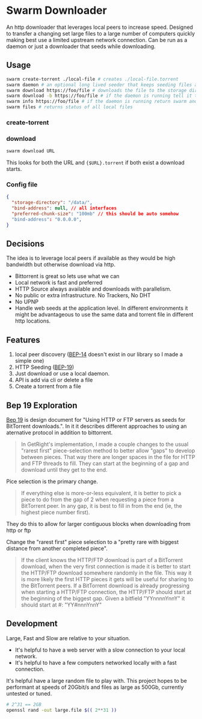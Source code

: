 # Swarm Downloader

An http downloader that leverages local peers to increase speed. Designed to transfer a changing set large files to a large number of computers quickly making best use a limited upstream network connection. Can be run as a daemon or just a downloader that seeds while downloading.

## Usage 

```bash
swarm create-torrent ./local-file # creates ./local-file.torrent
swarm daemon # an optional long lived seeder that keeps seeding files as long as they exist
swarm download https://foo/file # downloads the file to the storage directory and exits seeding during download
swarm download -b https://foo/file # if the daemon is running tell it to download the file and exit
swarm info https://foo/file # if the daemon is running return swarm and local status of the file
swarm files # returns status of all local files
```

### create-torrent


### download

```bash
swarm download URL
```

This looks for both the URL and `{$URL}.torrent` if both exist a download starts.

### Config file

```json
{
  "storage-directory": "/data/",
  "bind-address": null, // all interfaces
  "preferred-chunk-size": "100mb" // this should be auto somehow
  "bind-address": "0.0.0.0",
}
```

## Decisions

The idea is to leverage local peers if available as they would be high bandwidth but otherwise download via http.

- Bittorrent is great so lets use what we can
- Local network is fast and preferred
- HTTP Source always available and downloads with parallelism.
- No public or extra infrastructure. No Trackers, No DHT
- No UPNP
- Handle web seeds at the application level. In different environments it might be advantageous to use the same data and torrent file in different http locations.

## Features

1. local peer discovery ([BEP-14](https://en.wikipedia.org/wiki/Local_Peer_Discovery) doesn't exist in our library so I made a simple one)
1. HTTP Seeding ([BEP-19](https://www.bittorrent.org/beps/bep_0019.html))
1. Just download or use a local daemon.
1. API is add via cli or delete a file
1. Create a torrent from a file

## Bep 19 Exploration

[Bep 19](https://www.bittorrent.org/beps/bep_0019.html) is design document for "Using HTTP or FTP servers as seeds for BitTorrent downloads.". In it it describes different approaches to using an aternative protocol in addition to bittorrent.

> In GetRight's implementation, I made a couple changes to the usual "rarest first" piece-selection method to better allow "gaps" to develop between pieces. That way there are longer spaces in the file for HTTP and FTP threads to fill. They can start at the beginning of a gap and download until they get to the end.

Pice selection is the primary change.
> If everything else is more-or-less equivalent, it is better to pick a piece to do from the gap of 2 when requesting a piece from a BitTorrent peer.
> In any gap, it is best to fill in from the end (ie, the highest piece number first).

They do this to allow for larger contiguous blocks when downloading from http or ftp

Change the "rarest first" piece selection to a "pretty rare with biggest distance from another completed piece".

> If the client knows the HTTP/FTP download is part of a BitTorrent download, when the very first connection is made it is better to start the HTTP/FTP download somewhere randomly in the file. This way it is more likely the first HTTP pieces it gets will be useful for sharing to the BitTorrent peers.
> If a BitTorrent download is already progressing when starting a HTTP/FTP connection, the HTTP/FTP should start at the beginning of the biggest gap. Given a bitfield "YYnnnnYnnY" it should start at #: "YY#nnnYnnY"

## Development
Large, Fast and Slow are relative to your situation.

- It's helpful to have a web server with a slow connection to your local network.
- It's helpful to have a few computers networked locally with a fast connection.

It's helpful have a large random file to play with. This project hopes to be performant at speeds of 20Gbit/s and files as large as 500Gb, currently untested or tuned.

```bash
# 2^31 == 2GB
openssl rand -out large.file $(( 2**31 ))
```